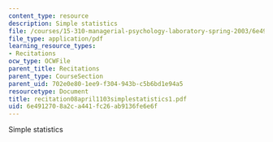 ```yaml
---
content_type: resource
description: Simple statistics
file: /courses/15-310-managerial-psychology-laboratory-spring-2003/6e4912708a2ca441fc26ab9136fe6e6f_recitation08april1103simplestatistics1.pdf
file_type: application/pdf
learning_resource_types:
- Recitations
ocw_type: OCWFile
parent_title: Recitations
parent_type: CourseSection
parent_uid: 702e0e80-1ee9-f304-943b-c5b6bd1e94a5
resourcetype: Document
title: recitation08april1103simplestatistics1.pdf
uid: 6e491270-8a2c-a441-fc26-ab9136fe6e6f
---
```

Simple statistics

